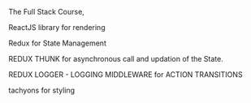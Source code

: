 The Full Stack Course,

ReactJS library for rendering

Redux for State Management

REDUX THUNK for asynchronous call and updation of the State.

REDUX LOGGER - LOGGING MIDDLEWARE for ACTION TRANSITIONS

tachyons for styling